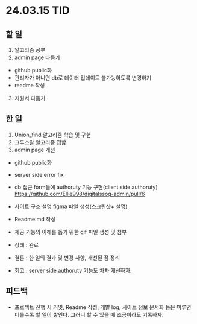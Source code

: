 # 24.03.15 TID

## 할 일

1. 알고리즘 공부
2. admin page 다듬기

- github public화
- 관리자가 아니면 db로 데이터 업데이트 불가능하도록 변경하기
- readme 작성

3. 지원서 다듬기

## 한 일

1. Union_find 알고리즘 학습 및 구현
2. 크루스칼 알고리즘 접함
3. admin page 개선

- github public화
- server side error fix
- db 접근 form들에 authoruty 기능 구현(client side authoruty)
  https://github.com/Ellie998/digitalssog-admin/pull/6
- 사이트 구조 설명 figma 파일 생성(스크린샷+ 설명)
- Readme.md 작성
- 제공 기능의 이해를 돕기 위한 gif 파일 생성 및 첨부

- 상태
  : 완료
- 결론
  : 한 일의 결과 및 변경 사항, 개선된 점 정리
- 회고
  : server side authoruty 기능도 차차 개선하자.

## 피드백

- 프로젝트 진행 시 커밋, Readme 작성, 개발 log, 사이트 정보 문서화 등은 미루면 미룰수록 할 일이 쌓인다. 그러니 할 수 있을 때 조금이라도 기록하자.
